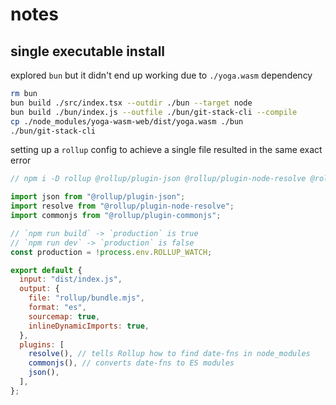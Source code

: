 # notes

## single executable install

explored `bun` but it didn't end up working due to `./yoga.wasm` dependency

```bash
rm bun
bun build ./src/index.tsx --outdir ./bun --target node
bun build ./bun/index.js --outfile ./bun/git-stack-cli --compile
cp ./node_modules/yoga-wasm-web/dist/yoga.wasm ./bun
./bun/git-stack-cli
```

setting up a `rollup` config to achieve a single file resulted in the same exact error

```js
// npm i -D rollup @rollup/plugin-json @rollup/plugin-node-resolve @rollup/plugin-commonjs

import json from "@rollup/plugin-json";
import resolve from "@rollup/plugin-node-resolve";
import commonjs from "@rollup/plugin-commonjs";

// `npm run build` -> `production` is true
// `npm run dev` -> `production` is false
const production = !process.env.ROLLUP_WATCH;

export default {
  input: "dist/index.js",
  output: {
    file: "rollup/bundle.mjs",
    format: "es",
    sourcemap: true,
    inlineDynamicImports: true,
  },
  plugins: [
    resolve(), // tells Rollup how to find date-fns in node_modules
    commonjs(), // converts date-fns to ES modules
    json(),
  ],
};
```
